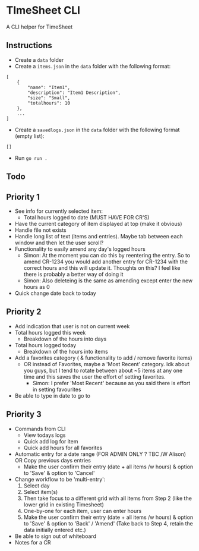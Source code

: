 # TImeSheet CLI
A CLI helper for TimeSheet

## Instructions
- Create a `data` folder
- Create a `items.json` in the `data` folder with the following format:
```
[
    {
        "name": "Item1",
        "description": "Item1 Description",
        "size": "Small",
        "totalhours": 10
    },
    ...
]
```
- Create a `savedlogs.json` in the `data` folder with the following format (empty list):
```
[]
```
- Run `go run .`

## Todo
## Priority 1
- See info for currently selected item:
    - Total hours logged to date (MUST HAVE FOR CR'S)
- Have the current category of item displayed at top (make it obvious)
- Handle file not exists
- Handle long list of text (items and entries). Maybe tab between each window and then let the user scroll?
- Functionality to easily amend any day's logged hours
    - Simon: At the moment you can do this by reentering the entry. So to amend CR-1234 you would add another entry for CR-1234 with the correct hours and this will update it. Thoughts on this? I feel like there is probably a better way of doing it
    - Simon: Also deleteing is the same as amending except enter the new hours as 0
- Quick change date back to today
## Priority 2
- Add indication that user is not on current week
- Total hours logged this week
    - Breakdown of the hours into days 
- Total hours logged today
    - Breakdown of the hours into items
- Add a favorites category ( & functionality to add / remove favorite items)
    - OR instead of Favorites, maybe a 'Most Recent' category. Idk about you guys, but I tend to rotate between about ~5 items at any one time and this saves the user the effort of setting favorites.
        - Simon: I prefer 'Most Recent' because as you said there is effort in setting favourites
- Be able to type in date to go to
## Priority 3
- Commands from CLI
    - View todays logs
    - Quick add log for item
    - Quick add hours for all favorites
- Automatic entry for a date range (FOR ADMIN ONLY ? TBC /W Alison) OR Copy previous days entries
    - Make the user confirm their entry (date + all items /w hours) & option to 'Save' & option to 'Cancel'
- Change workflow to be 'multi-entry':
    1. Select day
    2. Select item(s)
    3. Then take focus to a different grid with all items from Step 2 (like the lower grid in existing Timesheet)
    4. One-by-one for each item, user can enter hours
    5. Make the user confirm their entry (date + all items /w hours) & option to 'Save' & option to 'Back' / 'Amend' (Take back to Step 4, retain the data initially entered etc.)
- Be able to sign out of whiteboard
- Notes for a CR